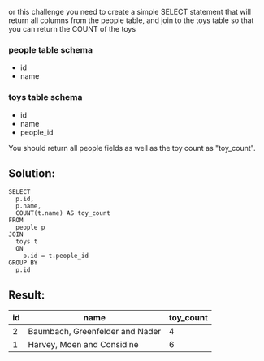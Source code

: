or this challenge you need to create a simple SELECT statement that will return all columns from the people table, and join to the toys table so that you can return the COUNT of the toys

### people table schema

-   id
-   name

### toys table schema

-   id
-   name
-   people\_id

You should return all people fields as well as the toy count as "toy\_count".

## Solution:

```
SELECT
  p.id,
  p.name,
  COUNT(t.name) AS toy_count 
FROM 
  people p
JOIN 
  toys t 
  ON 
    p.id = t.people_id
GROUP BY
  p.id
```

## Result:

| id | name | toy\_count |
| --- | --- | --- |
| 2 | Baumbach, Greenfelder and Nader | 4 |
| 1 | Harvey, Moen and Considine | 6 |